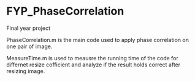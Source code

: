 # FYP_PhaseCorrelation
Final year project 

PhaseCorrelation.m is the main code used to apply phase correlation on one pair of image.

MeasureTime.m is used to meausre the running time of the code for differnet resize cofficient and analyze if the result holds correct after resizing image.

